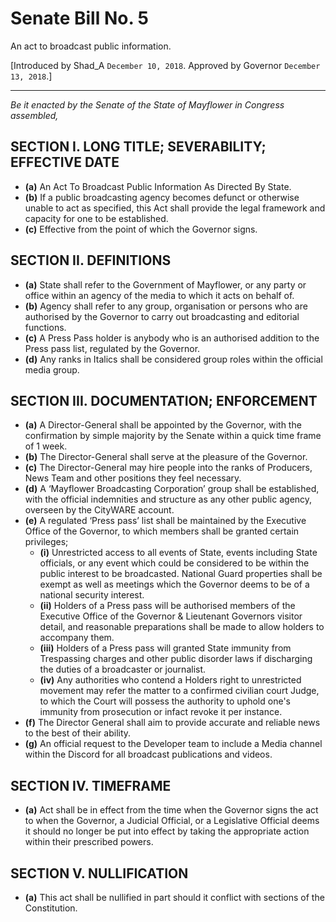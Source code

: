 
# Senate Bill No. 5

An act to broadcast public information.

[Introduced by Shad_A `December 10, 2018`. Approved by Governor `December 13, 2018`.]

---

*Be it enacted by the Senate of the State of Mayflower in Congress assembled,*

## SECTION I. LONG TITLE; SEVERABILITY; EFFECTIVE DATE

- **(a)** An Act To Broadcast Public Information As Directed By State.
- **(b)** If a public broadcasting agency becomes defunct or otherwise unable to act as specified, this Act shall provide the legal framework and capacity for one to be established.
- **(c)** Effective from the point of which the Governor signs.

## SECTION II. DEFINITIONS

- **(a)** State shall refer to the Government of Mayflower, or any party or office within an agency of the media to which it acts on behalf of.
- **(b)** Agency shall refer to any group, organisation or persons who are authorised by the Governor to carry out broadcasting and editorial functions.
- **(c)** A Press Pass holder is anybody who is an authorised addition to the Press pass list, regulated by the Governor.
- **(d)** Any ranks in Italics shall be considered group roles within the official media group.

## SECTION III. DOCUMENTATION; ENFORCEMENT

- **(a)** A Director-General shall be appointed by the Governor, with the confirmation by simple majority by the Senate within a quick time frame of 1 week.
- **(b)** The Director-General shall serve at the pleasure of the Governor.
- **(c)** The Director-General may hire people into the ranks of Producers, News Team and other positions they feel necessary.
- **(d)** A ‘Mayflower Broadcasting Corporation’ group shall be established, with the official indemnities and structure as any other public agency, overseen by the CityWARE account.
- **(e)** A regulated ‘Press pass’ list shall be maintained by the Executive Office of the Governor, to which members shall be granted certain privileges;
  - **(i)** Unrestricted access to all events of State, events including State officials, or any event which could be considered to be within the public interest to be broadcasted. National Guard properties shall be exempt as well as meetings which the Governor deems to be of a national security interest.
  - **(ii)** Holders of a Press pass will be authorised members of the Executive Office of the Governor & Lieutenant Governors visitor detail, and reasonable preparations shall be made to allow holders to accompany them.
  - **(iii)** Holders of a Press pass will granted State immunity from Trespassing charges and other public disorder laws if discharging the duties of a broadcaster or journalist.
  - **(iv)** Any authorities who contend a Holders right to unrestricted movement may refer the matter to a confirmed civilian court Judge, to which the Court will possess the authority to uphold one's immunity from prosecution or infact revoke it per instance.
- **(f)** The Director General shall aim to provide accurate and reliable news to the best of their ability.
- **(g)** An official request to the Developer team to include a Media channel within the Discord for all broadcast publications and videos.

## SECTION IV. TIMEFRAME

- **(a)** Act shall be in effect from the time when the Governor signs the act to when the Governor, a Judicial Official, or a Legislative Official deems it should no longer be put into effect by taking the appropriate action within their prescribed powers.

## SECTION V. NULLIFICATION

- **(a)** This act shall be nullified in part should it conflict with sections of the Constitution.
